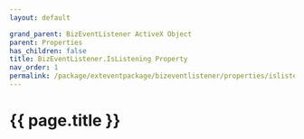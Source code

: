 ```yaml
---
layout: default

grand_parent: BizEventListener ActiveX Object
parent: Properties
has_children: false
title: BizEventListener.IsListening Property
nav_order: 1
permalink: /package/exteventpackage/bizeventlistener/properties/islistening
---
```

# {{ page.title }}